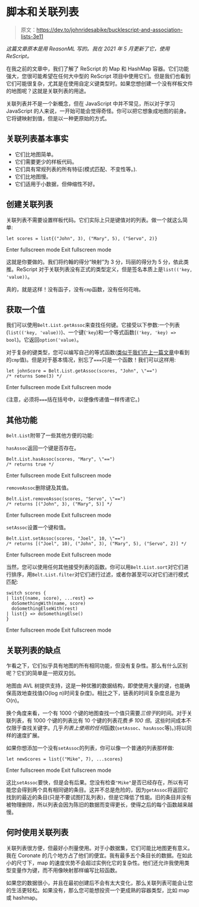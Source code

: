 # 脚本和关联列表

> 原文：<https://dev.to/johnridesabike/bucklescript-and-association-lists-3e11>

*这篇文章原本是用 ReasonML 写的。我在 2021 年 5 月更新了它，使用 ReScript。*

在我之前的文章中，我们了解了 ReScript 的 Map 和 HashMap 容器。它们功能强大，您很可能希望在任何大中型的 ReScript 项目中使用它们。但是我们也看到它们可能很复杂，尤其是在使用自定义键类型时。如果您想创建一个没有样板文件的地图呢？这就是关联列表的用途。

关联列表并不是一个新概念，但在 JavaScript 中并不常见，所以对于学习 JavaScript 的人来说，一开始可能会觉得奇怪。你可以把它想象成地图的前身。它将键映射到值，但是以一种更原始的方式。

## 关联列表基本事实

*   它们比地图简单。
*   它们需要更少的样板代码。
*   它们具有常规列表的所有特征(模式匹配、不变性等。).
*   它们比地图慢。
*   它们适用于小数据，但伸缩性不好。

## 创建关联列表

关联列表不需要设置样板代码。它们实际上只是键值对的列表。做一个就这么简单:

```
let scores = list{("John", 3), ("Mary", 5), ("Servo", 2)} 
```

Enter fullscreen mode Exit fullscreen mode

这就是你要做的。我们将约翰的得分“映射”为 3 分，玛丽的得分为 5 分，依此类推。ReScript 对于关联列表没有正式的类型定义，但是签名本质上是`list(('key, 'value))`。

真的，就是这样！没有函子，没有`cmp`函数，没有任何花哨。

## 获取一个值

我们可以使用`Belt.List.getAssoc`来查找任何键。它接受以下参数:一个列表(`list(('key, 'value))`)、一个键(`'key`)和一个等式函数(`('key, 'key) => bool`)。它返回`option('value)`。

对于复杂的键类型，您可以编写自己的等式函数([类似于我们在上一篇文章](https://dev.to/johnridesabike/bucklescript-belt-s-map-and-set-customizing-key-types-2cel)中看到的`cmp`值)。但是对于基本情况，别忘了`===`只是一个函数！我们可以这样用:

```
let johnScore = Belt.List.getAssoc(scores, "John", \"==")
/* returns Some(3) */ 
```

Enter fullscreen mode Exit fullscreen mode

(注意，必须将`===`括在括号中，以便像传递值一样传递它。)

## 其他功能

`Belt.List`附带了一些其他方便的功能:

`hasAssoc`返回一个键是否存在。

```
Belt.List.hasAssoc(scores, "Mary", \"==")
/* returns true */ 
```

Enter fullscreen mode Exit fullscreen mode

`removeAssoc`删除键及其值。

```
Belt.List.removeAssoc(scores, "Servo", \"==")
/* returns [("John", 3), ("Mary", 5)] */ 
```

Enter fullscreen mode Exit fullscreen mode

`setAssoc`设置一个键和值。

```
Belt.List.setAssoc(scores, "Joel", 10, \"==")
/* returns [("Joel", 10), ("John", 3), ("Mary", 5), ("Servo", 2)] */ 
```

Enter fullscreen mode Exit fullscreen mode

当然，您可以使用任何其他接受列表的函数。你可以用`Belt.List.sort`对它们进行排序，用`Belt.List.filter`对它们进行过滤，或者你甚至可以对它们进行模式匹配:

```
switch scores {
| list{(name, score), ...rest} =>
  doSomethingWith(name, score)
  doSomethingElseWith(rest)
| list{} => doSomethingElse()
} 
```

Enter fullscreen mode Exit fullscreen mode

## 关联列表的缺点

乍看之下，它们似乎具有地图的所有相同功能，但没有复杂性。那么有什么区别呢？它们的简单是一把双刃剑。

地图由 AVL 树提供支持，这是一种优雅的数据结构，即使使用大量的键，也能确保高效地查找值(O(log n)时间复杂度)。相比之下，链表的时间复杂度总是为 O(n)。

换个角度来看，一个有 1000 个键的地图查找一个值只需要*三倍于*的时间。对于关联列表，有 1000 个键的列表比有 10 个键的列表花费*多 100 倍*。这些时间成本不仅限于查找关键字。几乎*列表上使用的任何*函数(`setAssoc`、`hasAssoc`等)。)将以同样的速度扩展。

如果你想添加一个没有`setAssoc`的列表，你可以像一个普通的列表那样做:

```
let newScores = list{("Mike", 7), ...scores} 
```

Enter fullscreen mode Exit fullscreen mode

这比`setAssoc`要快，但是会有后果。您没有检查`"Mike"`是否已经存在，所以有可能您会得到两个具有相同键的条目。这并不总是危险的，因为`getAssoc`将返回它找到的最近的条目(只是不要试图打乱列表)，但是它降低了性能。旧的条目并没有被物理删除，所以列表会因为陈旧的数据而变得更长，使得之后的每个函数越来越慢。

## 何时使用关联列表

关联列表很方便，但最好小剂量使用。对于小数据集，它们可能比地图更有意义。我在 Coronate 的几个地方占了他们的便宜。我有最多五个条目长的数据。在如此小的尺寸下，map 的速度优势不会超过实例化它的复杂性。他们还允许我使用类型变量作为键，而不用像映射那样编写比较函数。

如果您的数据很小，并且在最初创建后不会有太大变化，那么关联列表可能会让您的生活更轻松。如果没有，那么您可能想投资一个更成熟的容器类型，比如 map 或 hashmap。